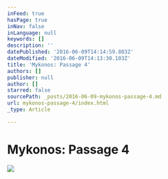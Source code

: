 ```yaml
---
inFeed: true
hasPage: true
inNav: false
inLanguage: null
keywords: []
description: ''
datePublished: '2016-06-09T14:14:59.803Z'
dateModified: '2016-06-09T14:13:30.103Z'
title: 'Mykonos: Passage 4'
authors: []
publisher: null
author: []
starred: false
sourcePath: _posts/2016-06-09-mykonos-passage-4.md
url: mykonos-passage-4/index.html
_type: Article

---
```

# Mykonos: Passage 4
![](https://the-grid-user-content.s3-us-west-2.amazonaws.com/6e26b189-6e38-42ec-a67a-710934f80e8e.jpg)